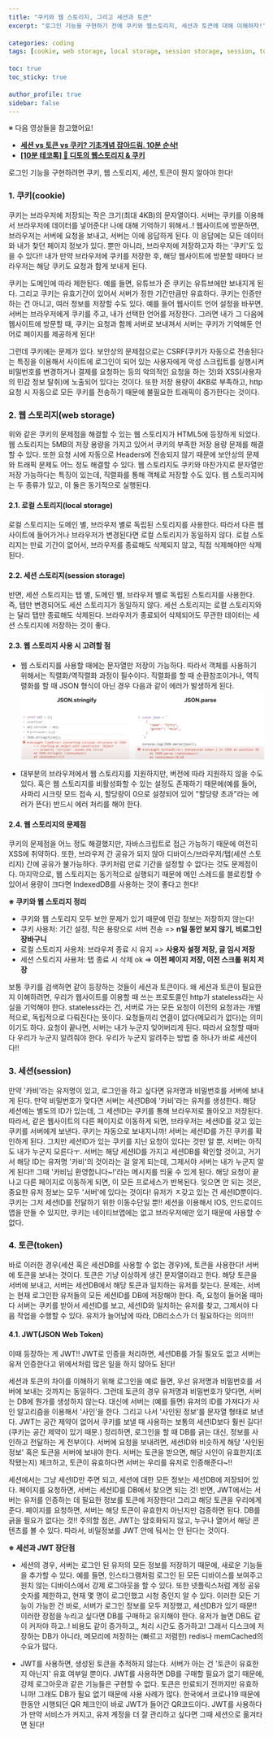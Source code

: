 ```yaml
---
title: "쿠키와 웹 스토리지, 그리고 세션과 토큰"
excerpt: "로그인 기능을 구현하기 전에 쿠키와 웹스토리지, 세션과 토큰에 대해 이해하자!"

categories: coding
tags: [cookie, web storage, local storage, session storage, session, token, JWT]

toc: true
toc_sticky: true

author_profile: true
sidebar: false
---
```


※ 다음 영상들을 참고했어요!
- [**세션 vs 토큰 vs 쿠키? 기초개념 잡아드림. 10분 순삭!**](https://www.youtube.com/watch?v=tosLBcAX1vk&ab_channel=%EB%85%B8%EB%A7%88%EB%93%9C%EC%BD%94%EB%8D%94NomadCoders)
- [**[10분 테코톡] 🦄 디토의 웹스토리지 & 쿠키**](https://www.youtube.com/watch?v=-4ZsGy1LOiE&ab_channel=%EC%9A%B0%EC%95%84%ED%95%9CTech)


로그인 기능을 구현하려면 쿠키, 웹 스토리지, 세션, 토큰이 뭔지 알아야 한다!


### 1. 쿠키(cookie)
쿠키는 브라우저에 저장되는 작은 크기(최대 4KB)의 문자열이다. 서버는 쿠키를 이용해서 브라우저에 데이터를 넣어준다! 나에 대해 기억하기 위해서..! 웹사이트에 방문하면, 브라우저는 서버에 요청을 보내고, 서버는 이에 응답하게 된다. 이 응답에는 모든 데이터와 내가 찾던 페이지 정보가 있다. 뿐만 아니라, 브라우저에 저장하고자 하는 '쿠키'도 있을 수 있다!! 내가 만약 브라우저에 쿠키를 저장한 후, 해당 웹사이트에 방문할 때마다 브라우저는 해당 쿠키도 요청과 함게 보내게 된다.

쿠키는 도메인에 따라 제한된다. 예를 들면, 유튜브가 준 쿠키는 유튜브에만 보내지게 된다. 그리고 쿠키는 유효기간이 있어서 서버가 정한 기간만큼만 유효하다. 쿠키는 인증만 하는 건 아니고, 여러 정보를 저장할 수도 있다. 예를 들어 웹사이트 언어 설정을 바꾸면, 서버는 브라우저에게 쿠키를 주고, 내가 선택한 언어를 저장한다. 그러면 내가 그 다음에 웹사이트에 방문할 때, 쿠키는 요청과 함께 서버로 보내져서 서버는 쿠키가 기억해둔 언어로 페이지를 제공하게 된다!

그런데 쿠키에는 문제가 있다. 보안상의 문제점으로는 CSRF(쿠키가 자동으로 전송된다는 특징을 이용해서 사이트에 로그인이 되어 있는 사용자에게 악성 스크립트를 실행시켜 비밀번호를 변경하거나 결제를 요청하는 등의 악의적인 요청을 하는 것)와 XSS(사용자의 민감 정보 탈취)에 노출되어 있다는 것이다. 또한 저장 용량이 4KB로 부족하고, http 요청 시 자동으로 모든 쿠키를 전송하기 때문에 불필요한 트래픽이 증가한다는 것이다.


### 2. 웹 스토리지(web storage)
위와 같은 쿠키의 문제점을 해결할 수 있는 웹 스토리지가 HTML5에 등장하게 되었다. 웹 스토리지는 5MB의 저장 용량을 가지고 있어서 쿠키의 부족한 저장 용량 문제를 해결할 수 있다. 또한 요청 시에 자동으로 Headers에 전송되지 않기 때문에 보안상의 문제와 트래픽 문제도 어느 정도 해결할 수 있다. 웹 스토리지도 쿠키와 마찬가지로 문자열만 저장 가능하다는 특징이 있는데, 직렬화를 통해 객체로 저장할 수도 있다. 웹 스토리지에는 두 종류가 있고, 이 둘은 동기적으로 실행된다.

#### 2.1. 로컬 스토리지(local storage)
로컬 스토리지는 도메인 별, 브라우저 별로 독립된 스토리지를 사용한다. 따라서 다른 웹사이트에 들어가거나 브라우저가 변경된다면 로컬 스토리지가 동일하지 않다. 로컬 스토리지는 만료 기간이 없어서, 브라우저를 종료해도 삭제되지 않고, 직접 삭제해야만 삭제된다.

#### 2.2. 세션 스토리지(session storage)
반면, 세션 스토리지는 탭 별, 도메인 별, 브라우저 별로 독립된 스토리지를 사용한다. 즉, 탭만 변경되어도 세션 스토리지가 동일하지 않다. 세션 스토리지는 로컬 스토리지와는 달리 탭만 종료해도 삭제된다. 브라우저가 종료되어 삭제되어도 무관한 데이터는 세션 스토리지에 저장하는 것이 좋다.

#### 2.3. 웹 스토리지 사용 시 고려할 점
- 웹 스토리지를 사용할 때에는 문자열만 저장이 가능하다. 따라서 객체를 사용하기 위해서는 직렬화/역직렬화 과정이 필수이다. 직렬화를 할 때 순환참조이거나, 역직렬화를 할 때 JSON 형식이 아닌 경우 다음과 같이 에러가 발생하게 된다.
![web_storage_error](\assets/images/storage/web_storage.png)

- 대부분의 브라우저에서 웹 스토리지를 지원하지만, 버전에 따라 지원하지 않을 수도 있다. 혹은 웹 스토리지를 비활성화할 수 있는 설정도 존재하기 때문에(예를 들어, 사파리 시크릿 모드 접속 시, 할당량이 0으로 설정되어 있어 "할당량 초과"라는 에러가 뜬다) 반드시 에러 처리를 해야 한다.

#### 2.4. 웹 스토리지의 문제점
쿠키의 문제점을 어느 정도 해결했지만, 자바스크립트로 접근 가능하기 때문에 여전히 XSS에 취약하다. 또한, 브라우저 간 공유가 되지 않아 디바이스/브라우저/탭(세션 스토리지) 간에 공유가 불가능하다. 쿠키처럼 만료 기간을 설정할 수 없다는 것도 문제점이다. 마지막으로, 웹 스토리지는 동기적으로 실행되기 때문에 메인 스레드를 블로킹할 수 있어서 용량이 크다면 IndexedDB를 사용하는 것이 좋다고 한다!


**※ 쿠키와 웹 스토리지 정리**
- 쿠키와 웹 스토리지 모두 보안 문제가 있기 때문에 민감 정보는 저장하지 않는다!
- 쿠키 사용처: 기간 설정, 작은 용량으로 서버 전송 => **n일 동안 보지 않기, 비로그인 장바구니**
- 로컬 스토리지 사용처: 브라우저 종료 시 유지 => **사용자 설정 저장, 글 임시 저장**
- 세션 스토리지 사용처: 탭 종료 시 삭제 ok => **이전 페이지 저장, 이전 스크롤 위치 저장**


보통 쿠키를 검색하면 같이 등장하는 것들이 세션과 토큰이다. 왜 세션과 토큰이 필요한지 이해하려면, 우리가 웹사이트를 이용할 때 쓰는 프로토콜인 http가 stateless라는 사실을 기억해야 한다. stateless라는 건, 서버로 가는 모든 요청이 이전의 요청과는 개별적으로, 독립적으로 다뤄진다는 뜻이다. 요청들끼리 연결이 없다(메모리가 없다)는 의미이기도 하다. 요청이 끝나면, 서버는 내가 누군지 잊어버리게 된다. 따라서 요청할 때마다 우리가 누군지 알려줘야 한다. 우리가 누군지 알려주는 방법 중 하나가 바로 세션이다!!


### 3. 세션(session)
만약 '카비'라는 유저명이 있고, 로그인을 하고 싶다면 유저명과 비밀번호를 서버에 보내게 된다. 만약 비밀번호가 맞다면 서버는 세션DB에 '카비'라는 유저를 생성한다. 해당 세션에는 별도의 ID가 있는데, 그 세션ID는 쿠키를 통해 브라우저로 돌아오고 저장된다. 따라서, 같은 웹사이트의 다른 페이지로 이동하게 되면, 브라우저는 세션ID를 갖고 있는 쿠키를 서버에게 보낸다. 쿠키는 자동으로 보내지니까! 서버는 세션ID를 가진 쿠키를 확인하게 된다. 그치만 세션ID가 있는 쿠키를 지닌 요청이 있다는 것만 알 뿐, 서버는 아직도 내가 누군지 모른다ㅜ. 서버는 해당 세션ID를 가지고 세션DB를 확인할 것이고, 거기서 해당 ID는 유저명 '카비'의 것이라는 걸 알게 되는데, 그제서야 서버는 내가 누군지 알게 된다!! 그때 '카비님 환영합니다~!'라는 메시지를 띄울 수 있게 된다. 해당 요청이 끝나고 다른 페이지로 이동하게 되면, 이 모든 프로세스가 반복된다. 잊으면 안 되는 것은, 중요한 유저 정보는 모두 '서버'에 있다는 것이다! 유저가 ㅈ갖고 있는 건 세션ID뿐이다. 쿠키는 그저 세션ID를 전달하기 위한 이동수단일 뿐!! 세션을 이용해서 IOS, 안드로이드 앱을 만들 수 있지만, 쿠키는 네이티브앱에는 없고 브라우저에만 있기 때문에 사용할 수 없다.


### 4. 토큰(token)
바로 이러한 경우(세션 혹은 세션DB를 사용할 수 없는 경우)에, 토큰을 사용한다! 서버에 토큰을 보내는 것이다. 토큰은 기냥 이상하게 생긴 문자열이라고 한다. 해당 토큰을 서버에 보내고, 서버는 세션DB에서 해당 토큰과 일치하는 유저를 찾는다. 문제는, 서버는 현재 로그인한 유저들의 모든 세션ID를 DB에 저장해야 한다. 즉, 요청이 들어올 때마다 서버는 쿠키를 받아서 세션ID를 보고, 세션ID와 일치하는 유저를 찾고, 그제서야 다음 작업을 수행할 수 있다. 유저가 늘어남에 따라, DB리소스가 더 필요하다는 의미!!!

#### 4.1. JWT(JSON Web Token)
이때 등장하는 게 JWT!! JWT로 인증을 처리하면, 세션DB를 가질 필요도 없고 서버는 유저 인증한다고 위에서처럼 많은 일을 하지 않아도 된다!

세션과 토큰의 차이를 이해하기 위해 로그인을 예로 들면, 우선 유저명과 비밀번호를 서버에 보내는 것까지는 동일하다. 그런데 토큰의 경우 유저명과 비밀번호가 맞다면, 서버는 DB에 뭔가를 생성하지 않는다. 대신에 서버는 (예를 들면) 유저의 ID를 가져다가 사인 알고리즘을 이용해서 '사인'을 한다. 그리고 나서 '사인된 정보'를 문자열 형태로 보낸다. JWT는 공간 제약이 없어서 쿠키를 보낼 때 사용하는 보통의 세션ID보다 훨씬 길다!(쿠키는 공간 제약이 있기 때문.) 정리하면, 로그인을 할 때 DB를 긁는 대신, 정보를 사인하고 전달하는 게 전부이다. 서버에 요청을 보내려면, 세션ID와 비슷하게 해당 '사인된 정보' 혹은 토큰을 서버에 보내야 한다. 서버는 토큰을 받으면, 해당 사인이 유효한지(조작됐는지) 체크하고, 토큰이 유효하다면 서버는 우리를 유저로 인증해준다~!!

세션에서는 그냥 세션ID만 주면 되고, 세션에 대한 모든 정보는 세션DB에 저장되어 있다. 페이지를 요청하면, 서버는 세션ID를 DB에서 찾으면 되는 것! 반면, JWT에서는 서버는 유저를 인증하는 데 필요한 정보를 토큰에 저장한다! 그리고 해당 토큰을 우리에게 준다. 페이지를 요청하면, 서버는 해당 토큰이 유효한지 아닌지만 검증하면 된다. DB를 긁을 필요가 없다는 것!! 주의할 점은, JWT는 암호화되지 않고, 누구나 열어서 해당 콘텐츠를 볼 수 있다. 따라서, 비밀정보를 JWT 안에 둬서는 안 된다는 것이다.


**※ 세션과 JWT 장단점**

- 세션의 경우, 서버는 로그인 된 유저의 모든 정보를 저장하기 때문에, 새로운 기능들을 추가할 수 있다. 예를 들면, 인스타그램처럼 로그인 된 모든 디바이스를 보여주고 원치 않는 디바이스에서 강제 로그아웃을 할 수 있다. 또한 넷플릭스처럼 계정 공유 숫자를 제한하고, 현재 몇 명이 로그인했고 시청 중인지 알 수 있다. 이러한 모든 기능이 가능한 건 바로, 서버가 로그인 정보를 모두 저장했고, 세션DB가 있기 때문!! 이러한 장점을 누리고 싶다면 DB를 구매하고 유지해야 한다. 유저가 늘면 DB도 같이 커저야 하고..! 비용도 같이 증가하고,, 처리 시간도 증가하고! 그래서 디스크에 저장하는 DB가 아니라, 메모리에 저장하는 (빠르고 저렴한) redis나 memCached의 수요가 많다.

- JWT를 사용하면, 생성된 토큰을 추적하지 않는다. 서버가 아는 건 '토큰이 유효한지 아닌지' 유효 여부일 뿐이다. JWT를 사용하면 DB를 구매할 필요가 없기 때문에, 강제 로그아웃과 같은 기능들은 구현할 수 없다. 토큰은 만료되기 전까지만 유효하니까! 그래도 DB가 필요 없기 때문에 사용 사례가 많다. 한국에서 코로나19 때문에 한동안 시행되던 QR 체크인이 바로 JWT가 들어간 QR코드이다. JWT를 사용하다가 만약 서비스가 커지고, 유저 계정을 더 잘 관리하고 싶다면 그때 세션으로 옮겨타면 된다!